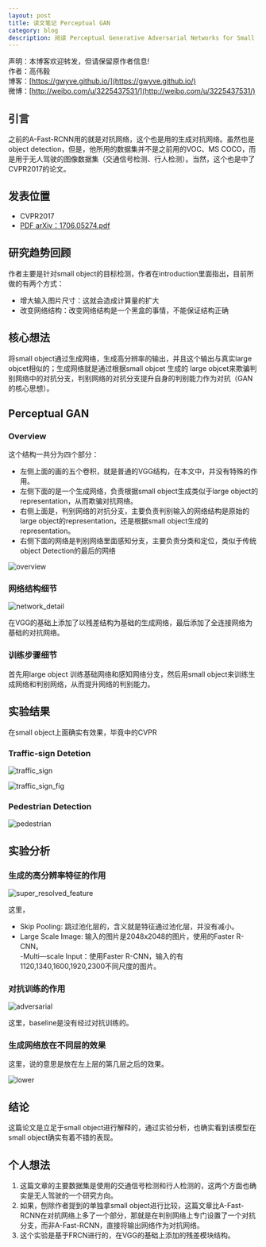 ```yaml
---
layout: post
title: 读文笔记 Perceptual GAN        
category: blog
description: 阅读 Perceptual Generative Adversarial Networks for Small Object Detection 笔记              
---
```



声明：本博客欢迎转发，但请保留原作者信息!      
作者：高伟毅    
博客：[https://gwyve.github.io/](https://gwyve.github.io/)    
微博：[http://weibo.com/u/3225437531/](http://weibo.com/u/3225437531/)    
  
## 引言    

之前的A-Fast-RCNN用的就是对抗网络，这个也是用的生成对抗网络。虽然也是object detection，但是，他所用的数据集并不是之前用的VOC、MS COCO，而是用于无人驾驶的图像数据集（交通信号检测、行人检测）。当然，这个也是中了CVPR2017的论文。
     
                                      

## 发表位置  

- CVPR2017
- [PDF arXiv：1706.05274.pdf](https://arxiv.org/pdf/1706.05274.pdf)          
                     

## 研究趋势回顾

作者主要是针对small object的目标检测，作者在introduction里面指出，目前所做的有两个方式：

- 增大输入图片尺寸：这就会造成计算量的扩大                    
- 改变网络结构：改变网络结构是一个黑盒的事情，不能保证结构正确


## 核心想法

将small object通过生成网络，生成高分辨率的输出，并且这个输出与真实large objcet相似的；生成网络就是通过根据small objcet 生成的 large objcet来欺骗判别网络中的对抗分支，判别网络的对抗分支提升自身的判别能力作为对抗（GAN的核心思想）。


## Perceptual GAN

### Overview

这个结构一共分为四个部分：

- 左侧上面的画的五个卷积，就是普通的VGG结构，在本文中，并没有特殊的作用。                          
- 左侧下面的是一个生成网络，负责根据small object生成类似于large object的representation，从而欺骗对抗网络。            
- 右侧上面是，判别网络的对抗分支，主要负责判别输入的网络结构是原始的large object的representation，还是根据small object生成的representation。        
- 右侧下面的网络是判别网络里面感知分支，主要负责分类和定位，类似于传统object Detection的最后的网络

![overview](/images/blog/2017-7-30/overview.png)


### 网络结构细节

![network_detail](/images/blog/2017-7-30/network_detail.png)

在VGG的基础上添加了以残差结构为基础的生成网络，最后添加了全连接网络为基础的对抗网络。

### 训练步骤细节

首先用large object 训练基础网络和感知网络分支，然后用small object来训练生成网络和判别网络，从而提升网络的判别能力。


## 实验结果

在small object上面确实有效果，毕竟中的CVPR

### Traffic-sign Detetion

![traffic_sign](/images/blog/2017-7-30/traffic_sign.png)

![traffic_sign_fig](/images/blog/2017-7-30/traffic_sign_fig.png)

### Pedestrian Detection

![pedestrian](/images/blog/2017-7-30/pedestrian.png)

## 实验分析           
 
### 生成的高分辨率特征的作用

![super_resolved_feature](/images/blog/2017-7-30/super_resolved_feature.png)

这里，

- Skip Pooling: 跳过池化层的，含义就是特征通过池化层，并没有减小。                             
- Large Scale Image: 输入的图片是2048x2048的图片，使用的Faster R-CNN。                 
-Multi—scale Input：使用Faster R-CNN，输入的有1120,1340,1600,1920,2300不同尺度的图片。

### 对抗训练的作用

![adversarial](/images/blog/2017-7-30/adversarial.png)

这里，baseline是没有经过对抗训练的。

### 生成网络放在不同层的效果

这里，说的意思是放在左上层的第几层之后的效果。

![lower](/images/blog/2017-7-30/lower.png)

## 结论                            

这篇论文是立足于small object进行解释的，通过实验分析，也确实看到该模型在small object确实有着不错的表现。     

   

## 个人想法

1. 这篇文章的主要数据集是使用的交通信号检测和行人检测的，这两个方面也确实是无人驾驶的一个研究方向。                  
2. 如果，刨除作者提到的单独拿small object进行比较，这篇文章比A-Fast-RCNN在对抗网络上多了一个部分，那就是在判别网络上专门设置了一个对抗分支，而非A-Fast-RCNN，直接将输出网络作为对抗网络。          
3. 这个实验是基于FRCN进行的，在VGG的基础上添加的残差模块结构。      




                          
